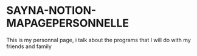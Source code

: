 # SAYNA-NOTION-MAPAGEPERSONNELLE
This is my personnal page, i talk about the programs that I will do with my friends and family
